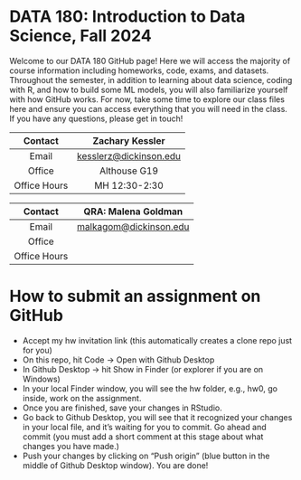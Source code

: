 # DATA 180: Introduction to Data Science, Fall 2024

Welcome to our DATA 180 GitHub page! Here we will access the majority of course information including homeworks, code, exams, and datasets. Throughout the semester, in addition to learning about data science, coding with R, and how to build some ML models, you will also familiarize yourself with how GitHub works. For now, take some time to explore our class files here and ensure you can access everything that you will need in the class. If you have any questions, please get in touch!

| Contact | Zachary Kessler|
|:------:|:----------------:|
|Email | kesslerz@dickinson.edu|
| Office | Althouse G19 |
| Office Hours  | MH 12:30-2:30|

| Contact | QRA: Malena Goldman|
|:------:|:----------------:|
|Email | malkagom@dickinson.edu|
| Office | |
| Office Hours  ||

# How to submit an assignment on GitHub

- Accept my hw invitation link (this automatically creates a clone repo just for you)
- On this repo, hit Code -> Open with Github Desktop
- In Github Desktop -> hit Show in Finder (or explorer if you are on Windows)
- In your local Finder window, you will see the hw folder, e.g., hw0, go inside, work on the assignment.
- Once you are finished, save your changes in RStudio.
- Go back to Github Desktop, you will see that it recognized your changes in your local file, and it’s waiting for you to commit. Go ahead and commit (you must add a short comment at this stage about what changes you have made.)
- Push your changes by clicking on “Push origin” (blue button in the middle of Github Desktop window). You are done!
